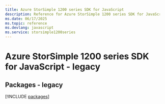 ```yaml
---
title: Azure StorSimple 1200 series SDK for JavaScript
description: Reference for Azure StorSimple 1200 series SDK for JavaScript
ms.date: 06/17/2025
ms.topic: reference
ms.devlang: javascript
ms.service: storsimple1200series
---
```

# Azure StorSimple 1200 series SDK for JavaScript - legacy
## Packages - legacy
[!INCLUDE [packages](storsimple-1200-series-index.md)]